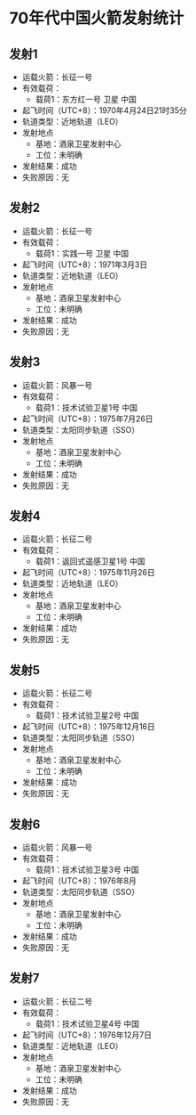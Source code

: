 # 70年代中国火箭发射统计

## 发射1
- 运载火箭：长征一号
- 有效载荷：
  - 载荷1：东方红一号 卫星 中国
- 起飞时间（UTC+8）：1970年4月24日21时35分
- 轨道类型：近地轨道（LEO）
- 发射地点
  - 基地：酒泉卫星发射中心
  - 工位：未明确
- 发射结果：成功
- 失败原因：无

## 发射2
- 运载火箭：长征一号
- 有效载荷：
  - 载荷1：实践一号 卫星 中国
- 起飞时间（UTC+8）：1971年3月3日
- 轨道类型：近地轨道（LEO）
- 发射地点
  - 基地：酒泉卫星发射中心
  - 工位：未明确
- 发射结果：成功
- 失败原因：无

## 发射3
- 运载火箭：风暴一号
- 有效载荷：
  - 载荷1：技术试验卫星1号 中国
- 起飞时间（UTC+8）：1975年7月26日
- 轨道类型：太阳同步轨道（SSO）
- 发射地点
  - 基地：酒泉卫星发射中心
  - 工位：未明确
- 发射结果：成功
- 失败原因：无

## 发射4
- 运载火箭：长征二号
- 有效载荷：
  - 载荷1：返回式遥感卫星1号 中国
- 起飞时间（UTC+8）：1975年11月26日
- 轨道类型：近地轨道（LEO）
- 发射地点
  - 基地：酒泉卫星发射中心
  - 工位：未明确
- 发射结果：成功
- 失败原因：无

## 发射5
- 运载火箭：长征二号
- 有效载荷：
  - 载荷1：技术试验卫星2号 中国
- 起飞时间（UTC+8）：1975年12月16日
- 轨道类型：太阳同步轨道（SSO）
- 发射地点
  - 基地：酒泉卫星发射中心
  - 工位：未明确
- 发射结果：成功
- 失败原因：无

## 发射6
- 运载火箭：风暴一号
- 有效载荷：
  - 载荷1：技术试验卫星3号 中国
- 起飞时间（UTC+8）：1976年8月
- 轨道类型：太阳同步轨道（SSO）
- 发射地点
  - 基地：酒泉卫星发射中心
  - 工位：未明确
- 发射结果：成功
- 失败原因：无

## 发射7
- 运载火箭：长征二号
- 有效载荷：
  - 载荷1：技术试验卫星4号 中国
- 起飞时间（UTC+8）：1976年12月7日
- 轨道类型：近地轨道（LEO）
- 发射地点
  - 基地：酒泉卫星发射中心
  - 工位：未明确
- 发射结果：成功
- 失败原因：无
